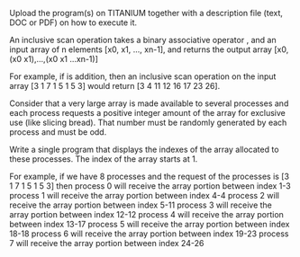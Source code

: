
Upload the program(s) on TITANIUM together with a description file (text, DOC or PDF) on how to execute it.

An inclusive scan operation takes a binary associative operator , and an input array of n elements [x0, x1, ..., xn-1], and returns the output array
[x0,(x0 x1),...,(x0 x1 ...xn-1)]

For example, if  is addition, then an inclusive scan operation on the input array [3 1 7 1 5 1 5 3] would return [3 4 11 12 16 17 23 26].

Consider that a very large array is made available to several processes and each process requests a positive integer amount of the array for exclusive use (like slicing bread). That number must be randomly generated by each process and must be odd.

Write a single program that displays the indexes of the array allocated to these processes. The index of the array starts at 1.

For example, if we have 8 processes and the request of the processes is [3 1 7 1 5 1 5 3] then
process 0 will receive the array portion between index 1-3
process 1 will receive the array portion between index 4-4
process 2 will receive the array portion between index 5-11
process 3 will receive the array portion between index 12-12
process 4 will receive the array portion between index 13-17
process 5 will receive the array portion between index 18-18
process 6 will receive the array portion between index 19-23
process 7 will receive the array portion between index 24-26
